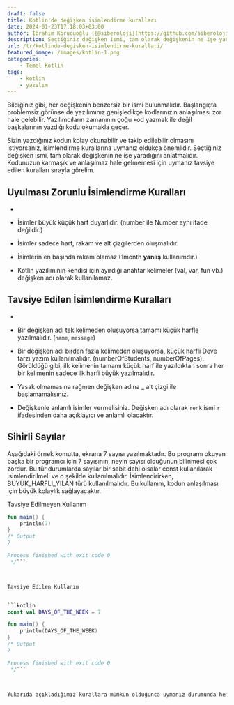 ```yaml
---
draft: false
title: Kotlin'de değişken isimlendirme kuralları
date: 2024-01-23T17:18:03+03:00
author: İbrahim Korucuoğlu ([@siberoloji](https://github.com/siberoloji))
description: Seçtiğiniz değişken ismi, tam olarak değişkenin ne işe yaradığını anlatmalıdır.  Kodunuzun karmaşık ve anlaşılmaz hale gelmemesi için uymanız tavsiye edilen kuralları sırayla görelim.
url: /tr/kotlinde-degisken-isimlendirme-kurallari/
featured_image: /images/kotlin-1.png
categories:
    - Temel Kotlin
tags:
    - kotlin
    - yazılım
---
```



Bildiğiniz gibi, her değişkenin benzersiz bir ismi bulunmalıdır. Başlangıçta problemsiz görünse de yazılımınız genişledikçe kodlarınızın anlaşılması zor hale gelebilir. Yazılımcıların zamanının çoğu kod yazmak ile değil başkalarının yazdığı kodu okumakla geçer.



Sizin yazdığınız kodun kolay okunabilir ve takip edilebilir olmasını istiyorsanız, isimlendirme kurallarına uymanız oldukça önemlidir. Seçtiğiniz değişken ismi, tam olarak değişkenin ne işe yaradığını anlatmalıdır.  Kodunuzun karmaşık ve anlaşılmaz hale gelmemesi için uymanız tavsiye edilen kuralları sırayla görelim.



## Uyulması Zorunlu İsimlendirme Kuralları


* 
* İsimler büyük küçük harf duyarlıdır. (number ile Number aynı ifade değildir.)

* İsimler sadece harf, rakam ve alt çizgilerden oluşmalıdır.

* İsimlerin en başında rakam olamaz (1month **yanlış** kullanımdır.)

* Kotlin yazılımının kendisi için ayırdığı anahtar kelimeler (val, var, fun vb.) değişken adı olarak kullanılamaz.




## Tavsiye Edilen İsimlendirme Kuralları


* 
* Bir değişken adı tek kelimeden oluşuyorsa tamamı küçük harfle yazılmalıdır. (`name`, `message`)

* Bir değişken adı birden fazla kelimeden oluşuyorsa, küçük harfli Deve tarzı yazım kullanılmalıdır. (numberOfStudents, numberOfPages). Görüldüğü gibi, ilk kelimenin tamamı küçük harf ile yazıldıktan sonra her bir kelimenin sadece ilk harfi büyük yazılmalıdır.

* Yasak olmamasına rağmen değişken adına _ alt çizgi ile başlamamalısınız.

* Değişkenle anlamlı isimler vermelisiniz. Değişken adı olarak `renk` ismi `r` ifadesinden daha açıklayıcı ve anlamlı olacaktır.




## Sihirli Sayılar



Aşağıdaki örnek komutta, ekrana 7 sayısı yazılmaktadır. Bu programı okuyan başka bir programcı için 7 sayısının, neyin sayısı olduğunun bilinmesi çok zordur. Bu tür durumlarda sayılar bir sabit dahi olsalar const kullanılarak isimlendirilmeli ve o şekilde kullanılmalıdır. İsimlendirirken, BÜYÜK_HARFLİ_YILAN türü kullanılmalıdır. Bu kullanım, kodun anlaşılması için büyük kolaylık sağlayacaktır.



Tavsiye Edilmeyen Kullanım


```kotlin
fun main() {
    println(7)
}
/* Output
7

Process finished with exit code 0
 */```



Tavsiye Edilen Kullanım


```kotlin
const val DAYS_OF_THE_WEEK = 7

fun main() {
    println(DAYS_OF_THE_WEEK)
}
/* Output
7

Process finished with exit code 0
 */```



Yukarıda açıkladığımız kurallara mümkün olduğunca uymanız durumunda hem size, hem de sonradan projeye dahil olacak arkadaşlarınıza çok yardımcı olacak ve zaman kazandıracaktır.

